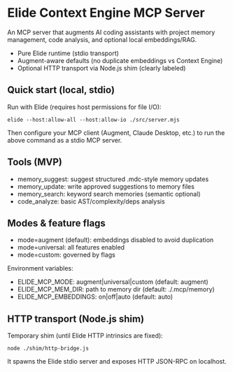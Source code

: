 # Elide Context Engine MCP Server

An MCP server that augments AI coding assistants with project memory management, code analysis, and optional local embeddings/RAG.

- Pure Elide runtime (stdio transport)
- Augment-aware defaults (no duplicate embeddings vs Context Engine)
- Optional HTTP transport via Node.js shim (clearly labeled)

## Quick start (local, stdio)

Run with Elide (requires host permissions for file I/O):

```
elide --host:allow-all --host:allow-io ./src/server.mjs
```

Then configure your MCP client (Augment, Claude Desktop, etc.) to run the above command as a stdio MCP server.

## Tools (MVP)

- memory_suggest: suggest structured .mdc-style memory updates
- memory_update: write approved suggestions to memory files
- memory_search: keyword search memories (semantic optional)
- code_analyze: basic AST/complexity/deps analysis

## Modes & feature flags

- mode=augment (default): embeddings disabled to avoid duplication
- mode=universal: all features enabled
- mode=custom: governed by flags

Environment variables:
- ELIDE_MCP_MODE: augment|universal|custom (default: augment)
- ELIDE_MCP_MEM_DIR: path to memory dir (default: ./.mcp/memory)
- ELIDE_MCP_EMBEDDINGS: on|off|auto (default: auto)

## HTTP transport (Node.js shim)

Temporary shim (until Elide HTTP intrinsics are fixed):

```
node ./shim/http-bridge.js
```

It spawns the Elide stdio server and exposes HTTP JSON-RPC on localhost.

